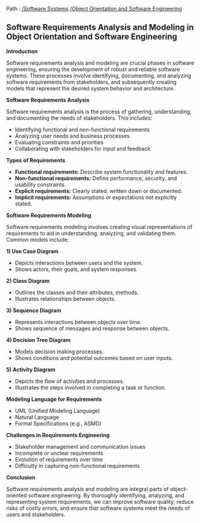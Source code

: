 Path : [/Software Systems](<..\..\index.md>) [/Object Orientation and Software Engineering](<..\index.md>)
## Software Requirements Analysis and Modeling in Object Orientation and Software Engineering

**Introduction**

Software requirements analysis and modeling are crucial phases in software engineering, ensuring the development of robust and reliable software systems. These processes involve identifying, documenting, and analyzing software requirements from stakeholders, and subsequently creating models that represent the desired system behavior and architecture.


**Software Requirements Analysis**

Software requirements analysis is the process of gathering, understanding, and documenting the needs of stakeholders. This includes:

- Identifying functional and non-functional requirements
- Analyzing user needs and business processes
- Evaluating constraints and priorities
- Collaborating with stakeholders for input and feedback


**Types of Requirements**

- **Functional requirements:** Describe system functionality and features.
- **Non-functional requirements:** Define performance, security, and usability constraints.
- **Explicit requirements:** Clearly stated, written down or documented.
- **Implicit requirements:** Assumptions or expectations not explicitly stated.


**Software Requirements Modeling**

Software requirements modeling involves creating visual representations of requirements to aid in understanding, analyzing, and validating them. Common models include:

**1) Use Case Diagram**
- Depicts interactions between users and the system.
- Shows actors, their goals, and system responses.


**2) Class Diagram**
- Outlines the classes and their attributes, methods.
- Illustrates relationships between objects.


**3) Sequence Diagram**
- Represents interactions between objects over time.
- Shows sequence of messages and response between objects.


**4) Decision Tree Diagram**
- Models decision making processes.
- Shows conditions and potential outcomes based on user inputs.


**5) Activity Diagram**
- Depicts the flow of activities and processes.
- Illustrates the steps involved in completing a task or function.


**Modeling Language for Requirements**

- UML (Unified Modeling Language)
- Natural Language
- Formal Specifications (e.g., ASMD)


**Challenges in Requirements Engineering**

- Stakeholder management and communication issues
- Incomplete or unclear requirements
- Evolution of requirements over time
- Difficulty in capturing non-functional requirements


**Conclusion**

Software requirements analysis and modeling are integral parts of object-oriented software engineering. By thoroughly identifying, analyzing, and representing system requirements, we can improve software quality, reduce risks of costly errors, and ensure that software systems meet the needs of users and stakeholders.
